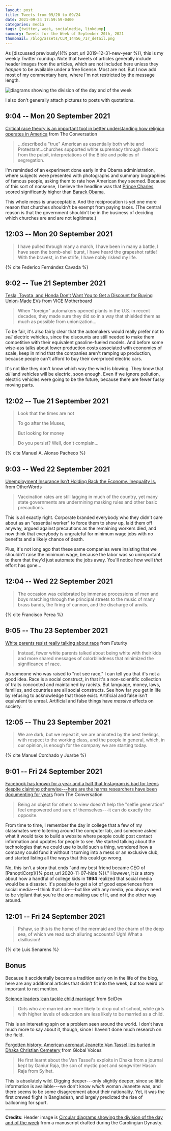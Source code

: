 ```yaml
---
layout: post
title: Tweets from 09/20 to 09/24
date: 2021-09-24 17:59:59-0400
categories: media
tags: [twitter, week, socialmedia, linkdump]
summary: Tweets for the Week of September 20th, 2021
thumbnail: /blog/assets/CLM_14456_71r_detail.png
---
```


As [discussed previously]({% post_url 2019-12-31-new-year %}), this is my weekly Twitter roundup.  Note that tweets of articles generally include header images from the articles, which are not included here unless they *happen* to be available under a free license.  Most are not.  But I now add most of my commentary here, where I'm not restricted by the message length.

![diagrams showing the division of the day and of the week](/blog/assets/CLM_14456_71r_detail.png "diagrams showing the division of the day and of the week")

I also don't generally attach pictures to posts with quotations.

## 9:04 -- Mon 20 September 2021

[<i class="fab fa-twitter-square"></i>](https://jcolag.github.io/twitter/1439938393396285445) [Critical race theory is an important tool in better understanding how religion operates in America](https://theconversation.com/critical-race-theory-is-an-important-tool-in-better-understanding-how-religion-operates-in-america-164288) from The Conversation

 > ...described a "true" American as essentially both white and Protestant...churches supported white supremacy through rhetoric from the pulpit, interpretations of the Bible and policies of segregation.

I'm reminded of an experiment done early in the Obama administration, where subjects were presented with photographs and summary biographies of famous people, asking them to rate how American they seemed.  Because of this sort of nonsense, I believe the headline was that [Prince Charles](https://en.wikipedia.org/wiki/Charles,_Prince_of_Wales) scored significantly higher than [Barack Obama](https://en.wikipedia.org/wiki/Barack_Obama).

This whole mess is unacceptable.  And the reciprocation is yet one more reason that churches shouldn't be exempt from paying taxes.  (The central reason is that the government shouldn't be in the business of deciding which churches are and are not legitimate.)

## 12:03 -- Mon 20 September 2021

[<i class="fab fa-twitter-square"></i>](https://jcolag.github.io/twitter/1439983439978115074)

 > I have pulled through many a march, I have been in many a battle, I have seen the bomb-shell burst, I have heard the grapeshot rattle! With the bravest, in the strife, I have nobly risked my life.

{% cite Federico Fernández Cavada %}

## 9:02 -- Tue 21 September 2021

[<i class="fab fa-twitter-square"></i>](https://jcolag.github.io/twitter/1440300529431764992) [Tesla, Toyota, and Honda Don’t Want You to Get a Discount for Buying Union-Made EVs](https://www.vice.com/en/article/epn3pp/tesla-toyota-and-honda-dont-want-you-to-get-a-discount-for-buying-union-made-evs) from VICE Motherboard

 > When "foreign" automakers opened plants in the U.S. in recent decades, they made sure they did so in a way that shielded them as much as possible from unionization...

To be fair, it's also fairly clear that the automakers would really prefer not to *sell* electric vehicles, since the discounts are still needed to make them competitive with their equivalent gasoline-fueled models.  And before some wise-ass talks about lower production costs associated with economies of scale, keep in mind that the companies aren't ramping up production, because people can't afford to buy their overpriced electric cars.

It's not like they don't know which way the wind is blowing.  They know that *all* land vehicles will be electric, soon enough.  Even if we ignore pollution, electric vehicles were going to be the future, because there are fewer fussy moving parts.

## 12:02 -- Tue 21 September 2021

[<i class="fab fa-twitter-square"></i>](https://jcolag.github.io/twitter/1440345576277614599)

 > Look that the times are not
 >
 > To go after the Muses,
 >
 > But looking for money
 >
 > Do you persist? Well, don't complain...

{% cite Manuel A. Alonso Pacheco %}

## 9:03 -- Wed 22 September 2021

[<i class="fab fa-twitter-square"></i>](https://jcolag.github.io/twitter/1440662917288919043) [Unemployment Insurance Isn’t Holding Back the Economy. Inequality Is.](https://otherwords.org/unemployment-insurance-isnt-holding-back-the-economy-inequality-is/) from OtherWords

 > Vaccination rates are still lagging in much of the country, yet many state governments are undermining masking rules and other basic precautions.

This is all exactly right.  Corporate branded everybody who they didn't care about as an "essential worker" to force them to show up, laid them off anyway, argued against precautions as the remaining workers died, and now think that everybody is ungrateful for minimum wage jobs with no benefits and a likely chance of death.

Plus, it's not long ago that these same companies were insisting that we shouldn't raise the minimum wage, because the labor was so unimportant to them that they'd just automate the jobs away.  You'll notice how well *that* effort has gone...

## 12:04 -- Wed 22 September 2021

[<i class="fab fa-twitter-square"></i>](https://jcolag.github.io/twitter/1440708467128418304)

 > The occasion was celebrated by immense processions of men and boys marching through the principal streets to the music of many brass bands, the firing of cannon, and the discharge of anvils.

{% cite Francisco Perea %}

## 9:05 -- Thu 23 September 2021

[<i class="fab fa-twitter-square"></i>](https://jcolag.github.io/twitter/1441025808378761216) [White parents resist really talking about race](https://www.futurity.org/white-parents-children-racism-2628272-2/) from Futurity

 > Instead, fewer white parents talked about being white with their kids and more shared messages of colorblindness that minimized the significance of race.

As someone who was raised to "not see race," I can tell you that it's not a good idea.  Race is a social construct, in that it's a non-scientific collection of traits concocted and maintained by racists.  But language, money, laws, families, and countries are all social constructs.  See how far you get in life by refusing to acknowledge that those exist.  Artificial and false isn't equivalent to unreal.  Artificial and false things have *massive* effects on society.

## 12:05 -- Thu 23 September 2021

[<i class="fab fa-twitter-square"></i>](https://jcolag.github.io/twitter/1441071107038056459)

 > We are dark, but we repeat it, we are animated by the best feelings, with respect to the working class, and the people in general, which, in our opinion, is enough for the company we are starting today.

{% cite Manuel Corchado y Juarbe %}

## 9:01 -- Fri 24 September 2021

[<i class="fab fa-twitter-square"></i>](https://jcolag.github.io/twitter/1441387189758160902) [Facebook has known for a year and a half that Instagram is bad for teens despite claiming otherwise---here are the harms researchers have been documenting for years](https://theconversation.com/facebook-has-known-for-a-year-and-a-half-that-instagram-is-bad-for-teens-despite-claiming-otherwise-here-are-the-harms-researchers-have-been-documenting-for-years-168043) from The Conversation

 > Being an object for others to view doesn’t help the "selfie generation" feel empowered and sure of themselves---it can do exactly the opposite.

From time to time, I remember the day in college that a few of my classmates were loitering around the computer lab, and someone asked what it would take to build a website where people could post contact information and updates for people to see.  We started talking about the technologies that we could use to build such a thing, wondered how a company could fund it without it turning into a mess or an exclusive club, and started listing all the ways that this could go wrong.

No, this isn't a story that ends "and my best friend became CEO of [PanoptiCorp]({% post_url 2020-11-07-hide %})."  However, it *is* a story about how a handful of college kids in **1994** realized that social media would be a disaster.  It's possible to get a lot of good experiences from social media---I think that I do---but like with any media, you always need to be vigilant that you're the one making use of it, and not the other way around.

## 12:01 -- Fri 24 September 2021

[<i class="fab fa-twitter-square"></i>](https://jcolag.github.io/twitter/1441432488295862287)

 > Pshaw, so this is the home of the mermaid and the charm of the deep sea, of which we read such alluring accounts? Ugh! What a disillusion!

{% cite Luis Senarens %}

## Bonus

Because it accidentally became a tradition early on in the life of the blog, here are any additional articles that didn't fit into the week, but too weird or important to not mention.

<i class="fas fa-square"></i> [Science leaders ‘can tackle child marriage’](https://www.scidev.net/global/podcast/science-leaders-can-tackle-child-marriage/) from SciDev

 > Girls who are married are more likely to drop out of school, while girls with higher levels of education are less likely to be married as a child.

This is an interesting spin on a problem seen around the world.  I don't have much more to say about it, though, since I haven't done much research on the field.

<i class="fas fa-square"></i> [Forgotten history: American aeronaut Jeanette Van Tassel lies buried in Dhaka Christian Cemetery](https://globalvoices.org/2021/09/17/forgotten-history-american-aeronaut-jeanette-van-tassel-lies-buried-in-dhaka-christian-cemetery/) from Global Voices

 > He first learnt about the Van Tassel's exploits in Dhaka from a journal kept by Ganiur Raja, the son of mystic poet and songwriter Hason Raja from Sylhet.

This is absolutely wild.  Digging deeper---only slightly deeper, since so little information is available---we don't know *which* woman Jeanette was, and there seems to be some disagreement about their nationality.  Yet, it was the first crewed flight in Bangladesh, and largely predicted the rise of ballooning for sport.

* * *

**Credits**:  Header image is [Circular diagrams showing the division of the day and of the week](https://commons.wikimedia.org/wiki/File:CLM_14456_71r_detail.jpg) from a manuscript drafted during the Carolingian Dynasty.
